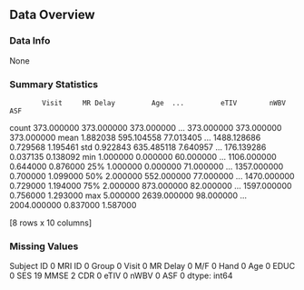## Data Overview
### Data Info
None

### Summary Statistics
            Visit     MR Delay         Age  ...         eTIV        nWBV         ASF
count  373.000000   373.000000  373.000000  ...   373.000000  373.000000  373.000000
mean     1.882038   595.104558   77.013405  ...  1488.128686    0.729568    1.195461
std      0.922843   635.485118    7.640957  ...   176.139286    0.037135    0.138092
min      1.000000     0.000000   60.000000  ...  1106.000000    0.644000    0.876000
25%      1.000000     0.000000   71.000000  ...  1357.000000    0.700000    1.099000
50%      2.000000   552.000000   77.000000  ...  1470.000000    0.729000    1.194000
75%      2.000000   873.000000   82.000000  ...  1597.000000    0.756000    1.293000
max      5.000000  2639.000000   98.000000  ...  2004.000000    0.837000    1.587000

[8 rows x 10 columns]

### Missing Values
Subject ID     0
MRI ID         0
Group          0
Visit          0
MR Delay       0
M/F            0
Hand           0
Age            0
EDUC           0
SES           19
MMSE           2
CDR            0
eTIV           0
nWBV           0
ASF            0
dtype: int64


